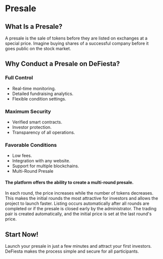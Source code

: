 # Presale

## What Is a Presale?

A presale is the sale of tokens before they are listed on exchanges at a special price. Imagine buying shares of a successful company before it goes public on the stock market.

## Why Conduct a Presale on DeFiesta?

### Full Control

* Real-time monitoring.
* Detailed fundraising analytics.
* Flexible condition settings.

### Maximum Security

* Verified smart contracts.
* Investor protection.
* Transparency of all operations.

### Favorable Conditions

* Low fees.
* Integration with any website.
* Support for multiple blockchains.
* Multi-Round Presale

#### The platform offers the ability to create a multi-round presale.

In each round, the price increases while the number of tokens decreases. This makes the initial rounds the most attractive for investors and allows the project to launch faster. Listing occurs automatically after all rounds are completed or if the presale is closed early by the administrator. The trading pair is created automatically, and the initial price is set at the last round's price.

## Start Now!

Launch your presale in just a few minutes and attract your first investors. DeFiesta makes the process simple and secure for all participants.

